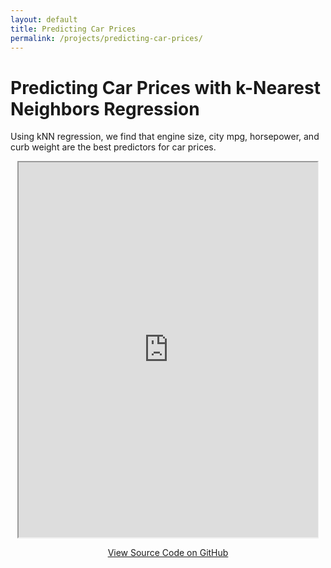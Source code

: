 ```yaml
---
layout: default
title: Predicting Car Prices
permalink: /projects/predicting-car-prices/
---
```


<h1>Predicting Car Prices with k-Nearest Neighbors Regression</h1>

<p>Using kNN regression, we find that engine size, city mpg, horsepower, and curb weight are the best predictors for car prices.</p>

<center><iframe src="https://nbviewer.jupyter.org/github/XanBauer/Predicting-Car-Prices/blob/main/Predicting_Car_Prices_with_k-nearest_neighbors.ipynb"
        width="95%" height="600px">
</iframe>

<p><a href="https://github.com/XanBauer/Predicting-Car-Prices" target="_blank">View Source Code on GitHub</a></p>
